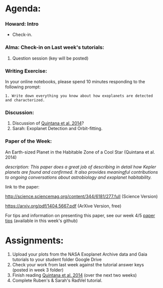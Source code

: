 # Agenda:

### Howard: Intro
- Check-in. 

### Alma: Check-in on Last week's tutorials:
1. Question session (key will be posted)

### Writing Exercise: 
In your online notebooks, please spend 10 minutes responding to the following prompt:

    1. Write down everything you know about how exoplanets are detected and characterized.
    
### Discussion:
1. Discussion of [Quintana et al. 2014](https://arxiv.org/pdf/1404.5667.pdf)?
2. Sarah: Exoplanet Detection and Orbit-fitting.

### Paper of the Week:
An Earth-sized Planet in the Habitable Zone of a Cool Star (Quintana et al. 2014)

*description: This paper does a great job of describing in detail how Kepler planets are found and confirmed. It also provides meaningful contributions to ongoing conversations about astrobiology and exoplanet habitability.*  
 
link to the paper:

 http://science.sciencemag.org/content/344/6181/277.full (Science Version)
 
 https://arxiv.org/pdf/1404.5667.pdf (ArXive Version, free)
 
For tips and information on presenting this paper, see our week 4/5 [paper tips](https://github.com/howardisaacson/Introduction-to-Astronomy-Research/blob/master/Week4/paper_tips.md) (available in this week's github)


# Assignments:

1. Upload your plots from the NASA Exoplanet Archive data and Gaia tutorials to your student folder Google Drive
2. Check your work from last week against the tutorial answer keys (posted in week 3 folder)
3. Finish reading [Quintana et al. 2014](https://arxiv.org/pdf/1404.5667.pdf) (over the next two weeks)
4. Complete Ruben's & Sarah's RadVel tutorial.
